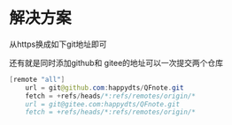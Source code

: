 # 解决方案

从https换成如下git地址即可

还有就是同时添加github和 gitee的地址可以一次提交两个仓库

```java
[remote "all"]
	url = git@github.com:happydts/QFnote.git
	fetch = +refs/heads/*:refs/remotes/origin/*
	url = git@gitee.com:happydts/QFnote.git
	fetch = +refs/heads/*:refs/remotes/origin/*
```
